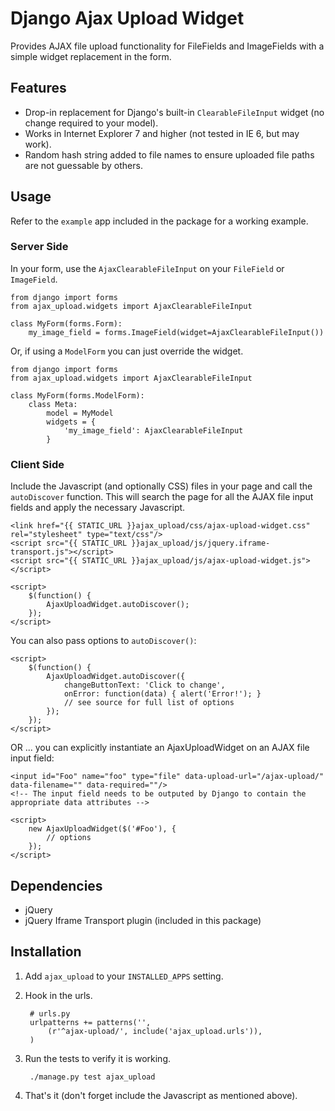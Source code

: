 Django Ajax Upload Widget
=========================

Provides AJAX file upload functionality for FileFields and ImageFields with a simple widget replacement in the form.


Features
--------

* Drop-in replacement for Django's built-in `ClearableFileInput` widget (no change required to your model).
* Works in Internet Explorer 7 and higher (not tested in IE 6, but may work).
* Random hash string added to file names to ensure uploaded file paths are not guessable by others.


Usage
-----

Refer to the `example` app included in the package for a working example.

### Server Side

In your form, use the `AjaxClearableFileInput` on your `FileField` or `ImageField`.

    from django import forms
    from ajax_upload.widgets import AjaxClearableFileInput

    class MyForm(forms.Form):
        my_image_field = forms.ImageField(widget=AjaxClearableFileInput())


Or, if using a `ModelForm` you can just override the widget.

    from django import forms
    from ajax_upload.widgets import AjaxClearableFileInput

    class MyForm(forms.ModelForm):
        class Meta:
            model = MyModel
            widgets = {
                'my_image_field': AjaxClearableFileInput
            }


### Client Side

Include the Javascript (and optionally CSS) files in your page and call the `autoDiscover` function.
This will search the page for all the AJAX file input fields and apply the necessary Javascript.

    <link href="{{ STATIC_URL }}ajax_upload/css/ajax-upload-widget.css" rel="stylesheet" type="text/css"/>
    <script src="{{ STATIC_URL }}ajax_upload/js/jquery.iframe-transport.js"></script>
    <script src="{{ STATIC_URL }}ajax_upload/js/ajax-upload-widget.js"></script>

    <script>
        $(function() {
            AjaxUploadWidget.autoDiscover();
        });
    </script>


You can also pass options to `autoDiscover()`:


    <script>
        $(function() {
            AjaxUploadWidget.autoDiscover({
                changeButtonText: 'Click to change',
                onError: function(data) { alert('Error!'); }
                // see source for full list of options
            });
        });
    </script>


OR ... you can explicitly instantiate an AjaxUploadWidget on an AJAX file input field:

    <input id="Foo" name="foo" type="file" data-upload-url="/ajax-upload/" data-filename="" data-required=""/>
    <!-- The input field needs to be outputed by Django to contain the appropriate data attributes -->

    <script>
        new AjaxUploadWidget($('#Foo'), {
            // options
        });
    </script>



Dependencies
------------
* jQuery
* jQuery Iframe Transport plugin (included in this package)


Installation
------------

1. Add `ajax_upload` to your `INSTALLED_APPS` setting.

1. Hook in the urls.

        # urls.py
        urlpatterns += patterns('',
            (r'^ajax-upload/', include('ajax_upload.urls')),
        )

1. Run the tests to verify it is working.

        ./manage.py test ajax_upload

1. That's it (don't forget include the Javascript as mentioned above).
